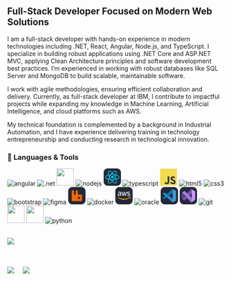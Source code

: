 
## Full-Stack Developer Focused on Modern Web Solutions


I am a full-stack developer with hands-on experience in modern technologies including .NET, React, Angular, Node.js, and TypeScript. I specialize in building robust applications using .NET Core and ASP.NET MVC, applying Clean Architecture principles and software development best practices. I’m experienced in working with robust databases like SQL Server and MongoDB to build scalable, maintainable software.

I work with agile methodologies, ensuring efficient collaboration and delivery. Currently, as full-stack developer at IBM, I contribute to impactful projects while expanding my knowledge in Machine Learning, Artificial Intelligence, and cloud platforms such as AWS.

My technical foundation is complemented by a background in Industrial Automation, and I have experience delivering training in technology entrepreneurship and conducting research in technological innovation.

### 🧰 Languages & Tools
<p>
<img src="https://cdn.jsdelivr.net/gh/devicons/devicon/icons/angularjs/angularjs-original.svg" alt="angular" width="40" height="40" />  
<img src="https://github.com/LelouchFR/skill-icons/blob/main/assets/dotnet.svg" alt=".net" width="40" height="40" />  
<img src="https://cdn.jsdelivr.net/gh/devicons/devicon/icons/csharp/csharp-original.svg" width="40" height="40" />
<img src="https://cdn.jsdelivr.net/gh/devicons/devicon/icons/nodejs/nodejs-original.svg" alt="nodejs" width="40" height="40" />
  <img src="https://github.com/LelouchFR/skill-icons/blob/main/assets/react-auto.svg" width="40" height="40"/>
<img src="https://cdn.jsdelivr.net/gh/devicons/devicon/icons/typescript/typescript-original.svg" alt="typescript" width="40" height="40" />  
<img src="https://raw.githubusercontent.com/devicons/devicon/master/icons/javascript/javascript-original.svg" alt="javascript" width="40" height="40"/>
<img src="https://cdn.jsdelivr.net/gh/devicons/devicon/icons/html5/html5-original.svg" alt="html5" width="40" height="40"/>
<img src="https://cdn.jsdelivr.net/gh/devicons/devicon/icons/css3/css3-original.svg" alt="css3" width="40" height="40"/>
<img src="https://cdn.jsdelivr.net/gh/devicons/devicon/icons/bootstrap/bootstrap-original.svg" alt="bootstrap" width="40" height="40"/>
<img src="https://cdn.jsdelivr.net/gh/devicons/devicon/icons/figma/figma-original.svg" alt="figma" width="40" height="40"/>
<img src="https://github.com/LelouchFR/skill-icons/blob/main/assets/rabbitmq-auto.svg" alt="rabitmq" width="40" height="40" />  
<img src="https://cdn.jsdelivr.net/gh/devicons/devicon/icons/docker/docker-original.svg" alt="docker" width="40" height="40" />  
<img src="https://github.com/LelouchFR/skill-icons/raw/main/assets/aws-auto.svg" alt="aws" width="40" height="40" />  
<img src="https://cdn.jsdelivr.net/gh/devicons/devicon/icons/oracle/oracle-original.svg" alt="oracle" width="40" height="40" />  
<img src="https://github.com/LelouchFR/skill-icons/blob/main/assets/vscode-auto.svg" alt="vscode" width="40" height="40" />  
<img src="https://github.com/LelouchFR/skill-icons/blob/main/assets/visualstudio-auto.svg" alt="vs" width="40" height="40" />  
<img src="https://cdn.jsdelivr.net/gh/devicons/devicon/icons/git/git-original.svg" alt="git" width="40" height="40" />  
  <img src="https://github.com/LelouchFR/skill-icons/blob/main/assets/github-dark.svg"  width="40" height="40"/>
<img  src="https://cdn.jsdelivr.net/gh/devicons/devicon/icons/c/c-original.svg" width="40" height="40" />
<img src="https://cdn.jsdelivr.net/gh/devicons/devicon/icons/python/python-original.svg" alt="python" width="40" height="40"/>



</p>

<br>


<div>
<a href="https://github.com/aldamonique">
<img height="180em" src="https://github-readme-stats.vercel.app/api/top-langs/?username=aldamonique&layout=compact&langs_count=7&theme=flag-india&exclude_repo=INF029-AldaMonique,repo2"/>


  
<br><br>
  <a href="mailto:aldamonique.goncalves@gmail.com"><img src="https://img.shields.io/badge/gmail-%23D14836.svg?&style=for-the-badge&logo=gmail&logoColor=white" /></a>&nbsp;&nbsp;&nbsp;&nbsp;
  <a href="https://www.linkedin.com/in/aldamonique/"><img src="https://img.shields.io/badge/linkedin-%230077B5.svg?&style=for-the-badge&logo=linkedin&logoColor=white" /></a>&nbsp;&nbsp;&nbsp;&nbsp;


</div>

